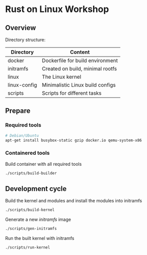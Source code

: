 # Rust on Linux Workshop

## Overview

Directory structure:

| **Directory** | **Content**                      |
| ---           | ---                              |
| docker        | Dockerfile for build environment |
| initramfs     | Created on build, minimal rootfs |
| linux         | The Linux kernel                 |
| linux-config  | Minimalistic Linux build configs |
| scripts       | Scripts for different tasks      |

## Prepare

### Required tools

```sh
# Debian/Ubuntu
apt-get install busybox-static gzip docker.io qemu-system-x86
```

### Containered tools

Build container with all required tools

```sh
./scripts/build-builder
```

## Development cycle

Build the kernel and modules and install the modules into initramfs

```sh
./scripts/build-kernel
```

Generate a new *initramfs* image

```sh
./scripts/gen-initramfs
```

Run the built kernel with initramfs

```sh
./scripts/run-kernel
```
